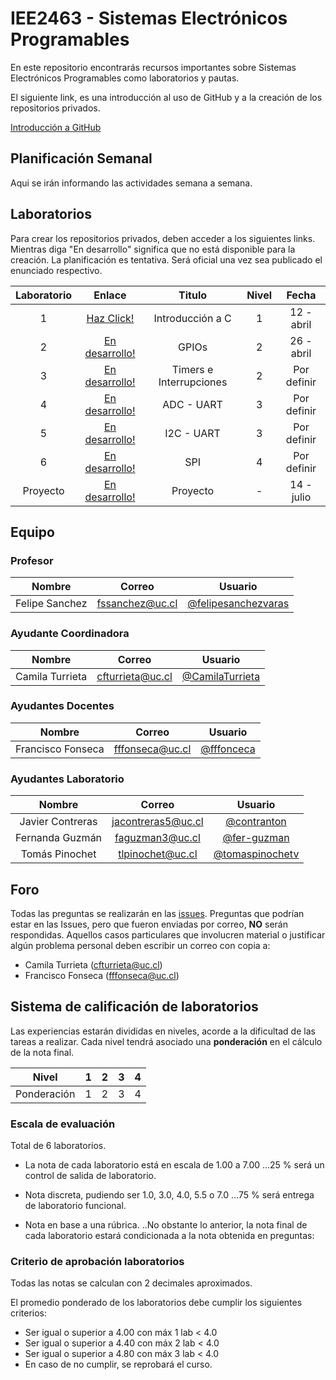 # IEE2463 - Sistemas Electrónicos Programables

En este repositorio encontrarás recursos importantes sobre Sistemas Electrónicos Programables como laboratorios y pautas. 

El siguiente link, es una introducción al uso de GitHub y a la creación de los repositorios privados.

[Introducción a GitHub](https://github.com/IEE2463/classroom/blob/master/Material%20de%20apoyo/GitHub/Introducción%20a%20GitHub.pdf) 


## Planificación Semanal

Aqui se irán informando las actividades semana a semana.


## Laboratorios

Para crear los repositorios privados, deben acceder a los siguientes links. Mientras diga "En desarrollo" significa que no está disponible para la creación.
La planificación es tentativa. Será oficial una vez sea publicado el enunciado respectivo.

| Laboratorio |                         Enlace                        | Titulo 			| Nivel |   Fecha     |
|:-----------:|:-----------------------------------------------------:|:--------------:	| :---: |:-----------:|
|      1      | [Haz Click!](https://classroom.github.com/a/trAeIRJk) | Introducción a C  	| 	1	| 12 - abril  |
| 	   2 	  | [En desarrollo!](https://github.com/IEE2463/classroom) | GPIOs |	2	| 26 - abril |
| 	   3 	  | [En desarrollo!](https://github.com/IEE2463/classroom) | Timers e Interrupciones       |	2	| Por definir |
| 	   4 	  | [En desarrollo!](https://github.com/IEE2463/classroom) | ADC - UART		|	3	| Por definir  |
| 	   5 	  | [En desarrollo!](https://github.com/IEE2463/classroom) | I2C - UART	|	3	| Por definir  |
| 	   6 	  | [En desarrollo!](https://github.com/IEE2463/classroom) | SPI			|	4	| Por definir  |
|  Proyecto	  | [En desarrollo!](https://github.com/IEE2463/classroom)|  Proyecto		|	-	| 14 - julio  |


## Equipo

### Profesor
| Nombre |	Correo 	| Usuario |
|:------:|:--------:|:-------:|
| Felipe Sanchez | fssanchez@uc.cl | [@felipesanchezvaras](https://github.com/felipesanchezvaras) |

### Ayudante Coordinadora

| Nombre |	Correo 	| Usuario |
|:------:|:--------:|:-------:|
| Camila Turrieta | cfturrieta@uc.cl | [@CamilaTurrieta](https://github.com/CamilaTurrieta)|

### Ayudantes Docentes

| Nombre |	Correo 	| Usuario |
|:------:|:--------:|:-------:|
| Francisco Fonseca | fffonseca@uc.cl | [@fffonceca](https://github.com/fffonceca) |

### Ayudantes Laboratorio

| Nombre |	Correo 	| Usuario |
|:------:|:--------:|:-------:|
| Javier Contreras | jacontreras5@uc.cl	 | [@contranton](https://github.com/contranton) |
| Fernanda Guzmán |  faguzman3@uc.cl	  | [@fer-guzman](https://github.com/fer-guzman) | 
| Tomás Pinochet | tlpinochet@uc.cl	 | [@tomaspinochetv](https://github.com/tomaspinochetv) | 


## Foro

Todas las preguntas se realizarán en las [issues](../../issues). Preguntas que podrían estar en las Issues, pero que fueron enviadas por correo, **NO** serán respondidas. Aquellos casos particulares que involucren material o justificar algún problema personal deben escribir un correo con copia a:

- Camila Turrieta (cfturrieta@uc.cl)
- Francisco Fonseca (fffonseca@uc.cl)

## Sistema de calificación de laboratorios

Las experiencias estarán divididas en niveles, acorde a la dificultad de las tareas a realizar. Cada nivel tendrá asociado una **ponderación** en el cálculo de la nota final.


| Nivel			| 1  	|  2 	|  3 	|  4 	| 
|:-:			|:-:	|---	|---	|---	|
| Ponderación 	| 1		| 2 	| 3		| 4		|



### Escala de evaluación

Total de 6 laboratorios.

+ La nota de cada laboratorio está en escala de 1.00 a 7.00
...25 % será un control de salida de laboratorio. 
+ Nota discreta, pudiendo ser 1.0, 3.0, 4.0, 5.5 o 7.0
...75 % será entrega de laboratorio funcional.


+ Nota en base a una rúbrica.
..No obstante lo anterior, la nota final de cada laboratorio estará condicionada a la nota obtenida en preguntas:


### Criterio de aprobación laboratorios

Todas las notas se calculan con 2 decimales aproximados.

El promedio ponderado de los laboratorios debe cumplir los siguientes criterios:
- Ser igual o superior a 4.00 con máx 1 lab < 4.0
- Ser igual o superior a 4.40 con máx 2 lab < 4.0
- Ser igual o superior a 4.80 con máx 3 lab < 4.0
- En caso de no cumplir, se reprobará el curso. 



